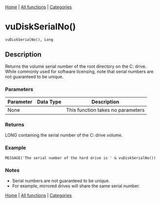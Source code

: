 [Home](../index.md) | [All functions](../all-functions.md) | [Categories](../categories/index.md)

# vuDiskSerialNo()

```Prototype
vuDiskSerialNo(), Long
```


## Description
Returns the volume serial number of the root directory on the C: drive. While commonly used for software licensing, note that serial numbers are not guaranteed to be unique.

### Parameters

| Parameter | Data Type | Description |
|-----------|-----------|-------------|
| None      |          | This function takes no parameters |

### Returns
LONG containing the serial number of the C: drive volume.

### Example

```Clarion
MESSAGE('The serial number of the hard drive is ' & vuDiskSerialNo())
```

### Notes
- Serial numbers are not guaranteed to be unique.  
- For example, mirrored drives will share the same serial number.

[Home](../index.md) | [All functions](../all-functions.md) | [Categories](../categories/index.md)
